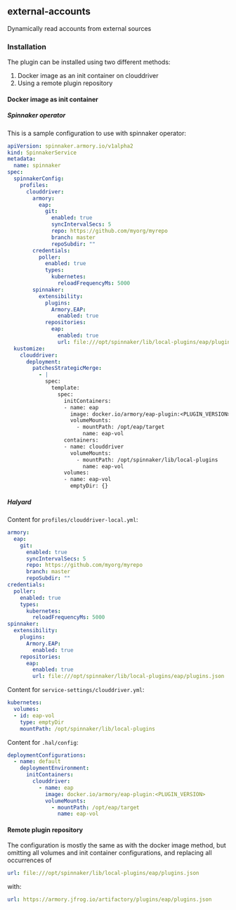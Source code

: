 ## external-accounts

Dynamically read accounts from external sources

### Installation

The plugin can be installed using two different methods:
1. Docker image as an init container on clouddriver
1. Using a remote plugin repository

#### Docker image as init container

##### Spinnaker operator

This is a sample configuration to use with spinnaker operator:

```yaml
apiVersion: spinnaker.armory.io/v1alpha2
kind: SpinnakerService
metadata:
  name: spinnaker
spec:
  spinnakerConfig:
    profiles:
      clouddriver:
        armory:
          eap:
            git:
              enabled: true
              syncIntervalSecs: 5
              repo: https://github.com/myorg/myrepo
              branch: master
              repoSubdir: ""
        credentials:
          poller:
            enabled: true
            types:
              kubernetes:
                reloadFrequencyMs: 5000
        spinnaker:
          extensibility:
            plugins:
              Armory.EAP:
                enabled: true
            repositories:
              eap:
                enabled: true
                url: file:///opt/spinnaker/lib/local-plugins/eap/plugins.json
  kustomize:
    clouddriver:
      deployment:
        patchesStrategicMerge:
          - |
            spec:
              template:
                spec:
                  initContainers:
                  - name: eap
                    image: docker.io/armory/eap-plugin:<PLUGIN_VERSION>
                    volumeMounts:
                      - mountPath: /opt/eap/target
                        name: eap-vol
                  containers:
                  - name: clouddriver
                    volumeMounts:
                      - mountPath: /opt/spinnaker/lib/local-plugins
                        name: eap-vol
                  volumes:
                  - name: eap-vol
                    emptyDir: {}
```

##### Halyard

Content for `profiles/clouddriver-local.yml`:
```yaml
armory:
  eap:
    git:
      enabled: true
      syncIntervalSecs: 5
      repo: https://github.com/myorg/myrepo
      branch: master
      repoSubdir: ""
credentials:
  poller:
    enabled: true
    types:
      kubernetes:
        reloadFrequencyMs: 5000
spinnaker:
  extensibility:
    plugins:
      Armory.EAP:
        enabled: true
    repositories:
      eap:
        enabled: true
        url: file:///opt/spinnaker/lib/local-plugins/eap/plugins.json
```

Content for `service-settings/clouddriver.yml`:
```yaml
kubernetes:
  volumes:
  - id: eap-vol
    type: emptyDir
    mountPath: /opt/spinnaker/lib/local-plugins
```

Content for `.hal/config`:
```yaml
deploymentConfigurations:
  - name: default
    deploymentEnvironment:
      initContainers:
        clouddriver:
          - name: eap
            image: docker.io/armory/eap-plugin:<PLUGIN_VERSION>
            volumeMounts:
              - mountPath: /opt/eap/target
                name: eap-vol
```

#### Remote plugin repository

The configuration is mostly the same as with the docker image method, but omitting all volumes and init container configurations, and replacing all occurrences of 

```yaml
url: file:///opt/spinnaker/lib/local-plugins/eap/plugins.json
``` 

 with:
 
```yaml
url: https://armory.jfrog.io/artifactory/plugins/eap/plugins.json
``` 
